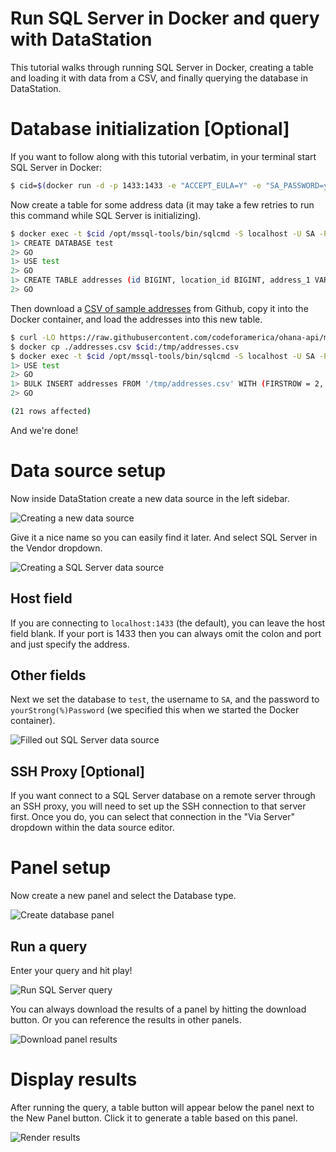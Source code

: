 # Run SQL Server in Docker and query with DataStation

This tutorial walks through running SQL Server in Docker, creating a
table and loading it with data from a CSV, and finally querying the
database in DataStation.

# Database initialization [Optional]

If you want to follow along with this tutorial verbatim, in your
terminal start SQL Server in Docker:

```bash
$ cid=$(docker run -d -p 1433:1433 -e "ACCEPT_EULA=Y" -e "SA_PASSWORD=yourStrong(%)Password" mcr.microsoft.com/mssql/server)
```

Now create a table for some address data (it may take a few retries to
run this command while SQL Server is initializing).

```bash
$ docker exec -t $cid /opt/mssql-tools/bin/sqlcmd -S localhost -U SA -P "yourStrong(%)Password"
1> CREATE DATABASE test
2> GO
1> USE test
2> GO
1> CREATE TABLE addresses (id BIGINT, location_id BIGINT, address_1 VARCHAR(MAX), address_2 VARCHAR(MAX), city VARCHAR(MAX), state_province VARCHAR(MAX), postal_code VARCHAR(MAX), country VARCHAR(MAX))
2> GO
```

Then download a [CSV of sample
addresses](https://raw.githubusercontent.com/codeforamerica/ohana-api/master/data/sample-csv/addresses.csv)
from Github, copy it into the Docker container, and load the addresses
into this new table.

```bash
$ curl -LO https://raw.githubusercontent.com/codeforamerica/ohana-api/master/data/sample-csv/addresses.csv
$ docker cp ./addresses.csv $cid:/tmp/addresses.csv
$ docker exec -t $cid /opt/mssql-tools/bin/sqlcmd -S localhost -U SA -P "yourStrong(%)Password"
1> USE test
2> GO
1> BULK INSERT addresses FROM '/tmp/addresses.csv' WITH (FIRSTROW = 2, FIELDTERMINATOR = ',', ROWTERMINATOR = '\n', TABLOCK)
2> GO

(21 rows affected)
```

And we're done!

# Data source setup

Now inside DataStation create a new data source in the left sidebar.

![Creating a new data source](/tutorials/create-data-source.gif)

Give it a nice name so you can easily find it later. And select
SQL Server in the Vendor dropdown.

![Creating a SQL Server data source](/tutorials/create-sqlserver-data-source.png)

## Host field

If you are connecting to `localhost:1433` (the default), you can
leave the host field blank. If your port is 1433 then you can always
omit the colon and port and just specify the address.

## Other fields

Next we set the database to `test`, the username to `SA`, and the
password to `yourStrong(%)Password` (we specified this when we started
the Docker container).

![Filled out SQL Server data source](/tutorials/sqlserver-data-source-filled.png)

## SSH Proxy [Optional]

If you want connect to a SQL Server database on a remote server through an
SSH proxy, you will need to set up the SSH connection to that server
first. Once you do, you can select that connection in the "Via Server"
dropdown within the data source editor.

# Panel setup

Now create a new panel and select the Database type.

![Create database panel](/tutorials/create-sqlserver-database-panel.gif)

## Run a query

Enter your query and hit play!

![Run SQL Server query](/tutorials/run-sqlserver-query.gif)

You can always download the results of a panel by hitting the download
button. Or you can reference the results in other panels.

![Download panel results](/tutorials/download-sqlserver-panel-results.png)

# Display results

After running the query, a table button will appear below the panel
next to the New Panel button. Click it to generate a table based on
this panel.

![Render results](/tutorials/graph-sqlserver-database-results.gif)
